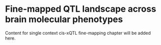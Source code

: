 # Fine-mapped QTL landscape across brain molecular phenotypes

Content for single context cis-xQTL fine-mapping chapter will be added here.